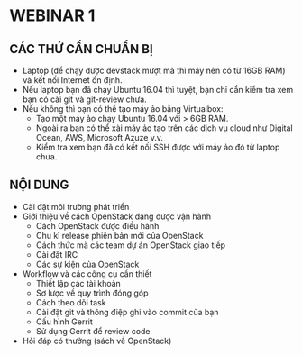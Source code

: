 # WEBINAR 1

## CÁC THỨ CẦN CHUẨN BỊ

* Laptop (để chạy được devstack mượt mà thì máy nên có từ 16GB RAM) và kết nối Internet ổn định.
* Nếu laptop bạn đã chạy Ubuntu 16.04 thì tuyệt, bạn chỉ cần kiểm tra xem bạn có cài git và git-review chưa.
* Nếu không thì bạn có thể tạo máy ảo bằng Virtualbox:
  * Tạo một máy ảo chạy Ubuntu 16.04 với > 6GB RAM.
  * Ngoài ra bạn có thể xài máy ảo tạo trên các dịch vụ cloud như Digital Ocean, AWS, Microsoft Azuze v.v.
  * Kiểm tra xem bạn đã có kết nối SSH được với máy ảo đó từ laptop chưa.

## NỘI DUNG

* Cài đặt môi trường phát triển
* Giới thiệu về cách OpenStack đang được vận hành
  * Cách OpenStack được điều hành
  * Chu kì release phiên bản mới của OpenStack
  * Cách thức mà các team dự án OpenStack giao tiếp
  * Cài đặt IRC
  * Các sự kiện của OpenStack
* Workflow và các công cụ cần thiết
  * Thiết lập các tài khoản
  * Sơ lược về quy trình đóng góp
  * Cách theo dõi task
  * Cài đặt git và thông điệp ghi vào commit của bạn
  * Cấu hình Gerrit
  * Sử dụng Gerrit để review code
* Hỏi đáp có thưởng (sách về OpenStack)
